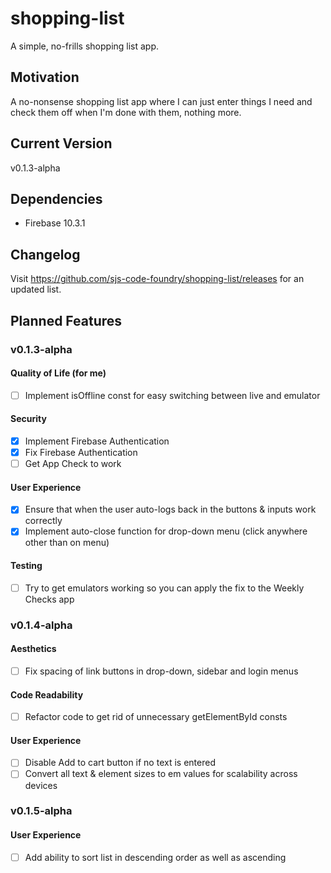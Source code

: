 # shopping-list
A simple, no-frills shopping list app.
## Motivation
A no-nonsense shopping list app where I can just enter things I need and check them off when I'm done with them, nothing more.
## Current Version
v0.1.3-alpha
## Dependencies
- Firebase 10.3.1
## Changelog
Visit https://github.com/sjs-code-foundry/shopping-list/releases for an updated list.
## Planned Features
### v0.1.3-alpha
#### Quality of Life (for me)
- [ ] Implement isOffline const for easy switching between live and emulator
#### Security
- [x] Implement Firebase Authentication
- [x] Fix Firebase Authentication
- [ ] Get App Check to work
#### User Experience
- [x] Ensure that when the user auto-logs back in the buttons & inputs work correctly
- [x] Implement auto-close function for drop-down menu (click anywhere other than on menu)
#### Testing
- [ ] Try to get emulators working so you can apply the fix to the Weekly Checks app
### v0.1.4-alpha
#### Aesthetics
- [ ] Fix spacing of link buttons in drop-down, sidebar and login menus
#### Code Readability
- [ ] Refactor code to get rid of unnecessary getElementById consts
#### User Experience
- [ ] Disable Add to cart button if no text is entered
- [ ] Convert all text & element sizes to em values for scalability across devices
### v0.1.5-alpha
#### User Experience
- [ ] Add ability to sort list in descending order as well as ascending
